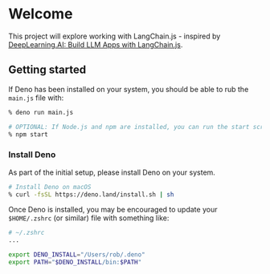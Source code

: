 # Welcome

This project will explore working with LangChain.js - inspired by [DeepLearning.AI: Build LLM Apps with LangChain.js](https://www.deeplearning.ai/short-courses/build-llm-apps-with-langchain-js/).

## Getting started

If Deno has been installed on your system, you should be able to rub the `main.js` file with:

```sh
% deno run main.js

# OPTIONAL: If Node.js and npm are installed, you can run the start script in package.json
% npm start
```

### Install Deno

As part of the initial setup, please install Deno on your system.

```sh
# Install Deno on macOS
% curl -fsSL https://deno.land/install.sh | sh
```

Once Deno is installed, you may be encouraged to update your `$HOME/.zshrc` (or similar) file with something like:

```sh
# ~/.zshrc
...

export DENO_INSTALL="/Users/rob/.deno"
export PATH="$DENO_INSTALL/bin:$PATH"

```
